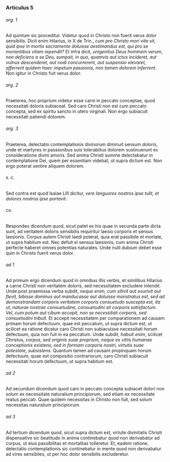 ### Articulus 5

###### arg. 1
Ad quintum sic proceditur. Videtur quod in Christo non fuerit verus dolor sensibilis. Dicit enim Hilarius, in X de Trin., *cum pro Christo mori vita sit, quid ipse in mortis sacramento doluisse aestimandus est, qui pro se morientibus vitam rependit?* Et infra dicit, *unigenitus Deus hominem verum, non deficiens a se Deo, sumpsit, in quo, quamvis aut ictus incideret, aut vulnus descenderet, aut nodi concurrerent, aut suspensio elevaret, afferrent quidem haec impetum passionis, non tamen dolorem inferrent*. Non igitur in Christo fuit verus dolor.

###### arg. 2
Praeterea, hoc proprium videtur esse carni in peccato conceptae, quod necessitati doloris subiaceat. Sed caro Christi non est cum peccato concepta, sed ex spiritu sancto in utero virginali. Non ergo subiacuit necessitati patiendi dolorem.

###### arg. 3
Praeterea, delectatio contemplationis divinorum diminuit sensum doloris, unde et martyres in passionibus suis tolerabilius dolorem sustinuerunt ex consideratione divini amoris. Sed anima Christi summe delectabatur in contemplatione Dei, quem per essentiam videbat, ut supra dictum est. Non ergo poterat sentire aliquem dolorem.

###### s. c.
Sed contra est quod Isaiae LIII dicitur, *vere languores nostros ipse tulit, et dolores nostros ipse portavit*.

###### co.
Respondeo dicendum quod, sicut patet ex his quae in secunda parte dicta sunt, ad veritatem doloris sensibilis requiritur laesio corporis et sensus laesionis. Corpus autem Christi laedi poterat, quia erat passibile et mortale, ut supra habitum est. Nec defuit ei sensus laesionis, cum anima Christi perfecte haberet omnes potentias naturales. Unde nulli dubium debet esse quin in Christo fuerit verus dolor.

###### ad 1
Ad primum ergo dicendum quod in omnibus illis verbis, et similibus Hilarius a carne Christi non veritatem doloris, sed necessitatem excludere intendit. Unde post praemissa verba subdit, *neque enim, cum sitivit aut esurivit aut flevit, bibisse dominus aut manducasse aut doluisse monstratus est, sed ad demonstrandam corporis veritatem corporis consuetudo suscepta est, ita ut, naturae nostrae consuetudine, consuetudini sit corporis satisfactum. Vel, cum potum aut cibum accepit, non se necessitati corporis, sed consuetudini tribuit*. Et accepit necessitatem per comparationem ad causam primam horum defectuum, quae est peccatum, ut supra dictum est, ut scilicet ea ratione dicatur caro Christi non subiacuisse necessitati horum defectuum, quia non fuit in ea peccatum. Unde subdit, *habuit enim*, scilicet Christus, *corpus, sed originis suae proprium, neque ex vitiis humanae conceptionis existens, sed in formam corporis nostri, virtutis suae potestate, subsistens*. Quantum tamen ad causam propinquam horum defectuum, quae est compositio contrariorum, caro Christi subiacuit necessitati horum defectuum, ut supra habitum est.

###### ad 2
Ad secundum dicendum quod caro in peccato concepta subiacet dolori non solum ex necessitate naturalium principiorum, sed etiam ex necessitate reatus peccati. Quae quidem necessitas in Christo non fuit, sed solum necessitas naturalium principiorum.

###### ad 3
Ad tertium dicendum quod, sicut supra dictum est, virtute divinitatis Christi dispensative sic beatitudo in anima continebatur quod non derivabatur ad corpus, ut eius passibilitas et mortalitas tolleretur. Et, eadem ratione, delectatio contemplationis sic continebatur in mente quod non derivabatur ad vires sensibiles, ut per hoc dolor sensibilis excluderetur.

